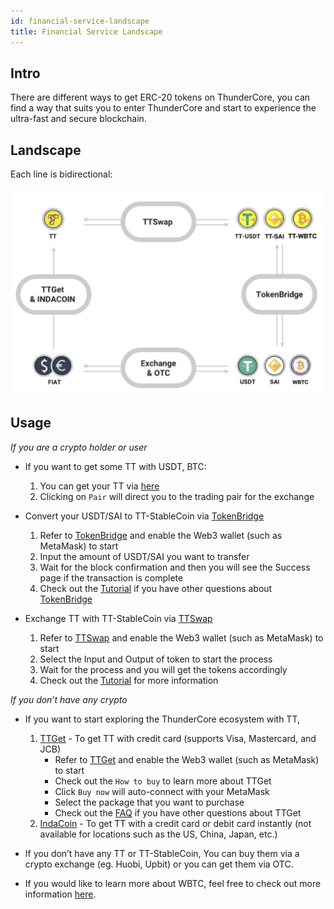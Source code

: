 ```yaml
---
id: financial-service-landscape
title: Financial Service Landscape
---
```

## Intro
There are different ways to get ERC-20 tokens on ThunderCore, you can find a way that suits you to enter ThunderCore and start to experience the ultra-fast and secure blockchain. 

## Landscape
Each line is bidirectional:

![alt-text](assets/img/financial-service-landscape.png)

## Usage
_If you are a crypto holder or user_

* If you want to get some TT with USDT, BTC: 
  1. You can get your TT via [here](https://coinmarketcap.com/currencies/thunder-token/#markets) 
  2. Clicking on `Pair` will direct you to the trading pair for the exchange

* Convert your USDT/SAI to TT-StableCoin via [TokenBridge](https://stablecoin.thundercore.com/)
  1. Refer to [TokenBridge](https://stablecoin.thundercore.com/) and enable the Web3 wallet (such as MetaMask) to start 
  2. Input the amount of USDT/SAI you want to transfer 
  3. Wait for the block confirmation and then you will see the Success page if the transaction is complete 
  4. Check out the [Tutorial](https://thunder-docs.s3-us-west-2.amazonaws.com/ThunderStableCoinTutorial.pdf) if you have other questions about [TokenBridge](https://stablecoin.thundercore.com/)

* Exchange TT with TT-StableCoin via [TTSwap](https://ttswap.space/#/swap)
  1. Refer to [TTSwap](https://ttswap.space/#/swap) and enable the Web3 wallet (such as MetaMask) to start 
  2. Select the Input and Output of token to start the process  
  3. Wait for the process and you will get the tokens accordingly 
  4. Check out the [Tutorial](https://ttswap.space/TTswapTutorial.pdf) for more information

_If you don’t have any crypto_

* If you want to start exploring the ThunderCore ecosystem with TT, 
  1. [TTGet](https://www.appcenter.games/ttget) - To get TT with credit card (supports Visa, Mastercard, and JCB) 
     * Refer to [TTGet](https://www.appcenter.games/ttget) and enable the Web3 wallet (such as MetaMask) to start
     * Check out the `How to buy` to learn more about TTGet
     * Click `Buy now` will auto-connect with your MetaMask
     * Select the package that you want to purchase
     * Check out the [FAQ](https://ttget.appcenter.games/) if you have other questions about TTGet
  2. [IndaCoin](https://indacoin.com/en_TW/change/buy-thundertoken-with-cardusd?amount_pay=100) - To get TT with a credit card or debit card instantly (not available for locations such as the US, China, Japan, etc.)

* If you don’t have any TT or TT-StableCoin,
You can buy them via a crypto exchange (eg. Huobi, Upbit) or you can get them via OTC.

* If you would like to learn more about WBTC, feel free to check out more information [here](https://wbtc.network/).

